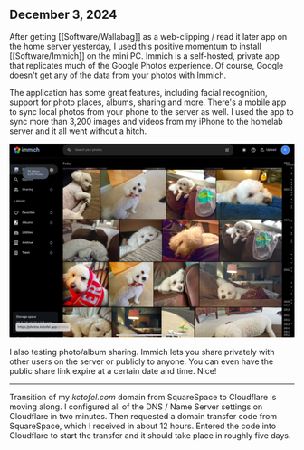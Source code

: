 ## December 3, 2024

After getting [[Software/Wallabag]] as a web-clipping / read it later app on the home server yesterday, I used this positive momentum to install [[Software/Immich]] on the mini PC. Immich is a self-hosted, private app that replicates much of the Google Photos experience. Of course, Google doesn't get any of the data from your photos with Immich. 

The application has some great features, including facial recognition, support for photo places, albums, sharing and more. There's a mobile app to sync local photos from your phone to the server as well. I used the app to sync more than 3,200 images and videos from my iPhone to the homelab server and it all went without a hitch.

![Immich running on the homelab server](../../../Images/Immich.jpg)

I also testing photo/album sharing. Immich lets you share privately with other users on the server or publicly to anyone. You can even have the public share link expire at a certain date and time. Nice!

---

Transition of my _kctofel.com_ domain from SquareSpace to Cloudflare is moving along. I configured all of the DNS / Name Server settings on Cloudflare in two minutes. Then requested a domain transfer code from SquareSpace, which I received in about 12 hours. Entered the code into Cloudflare to start the transfer and it should take place in roughly five days.